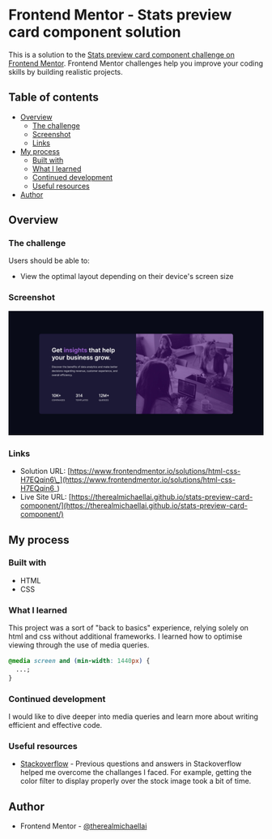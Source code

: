 # Frontend Mentor - Stats preview card component solution

This is a solution to the [Stats preview card component challenge on Frontend Mentor](https://www.frontendmentor.io/challenges/stats-preview-card-component-8JqbgoU62). Frontend Mentor challenges help you improve your coding skills by building realistic projects.

## Table of contents

- [Overview](#overview)
  - [The challenge](#the-challenge)
  - [Screenshot](#screenshot)
  - [Links](#links)
- [My process](#my-process)
  - [Built with](#built-with)
  - [What I learned](#what-i-learned)
  - [Continued development](#continued-development)
  - [Useful resources](#useful-resources)
- [Author](#author)

## Overview

### The challenge

Users should be able to:

- View the optimal layout depending on their device's screen size

### Screenshot

![](./screenshot.jpg)

### Links

- Solution URL: [https://www.frontendmentor.io/solutions/html-css-H7EQqin6\_](https://www.frontendmentor.io/solutions/html-css-H7EQqin6_)
- Live Site URL: [https://therealmichaellai.github.io/stats-preview-card-component/](https://therealmichaellai.github.io/stats-preview-card-component/)

## My process

### Built with

- HTML
- CSS

### What I learned

This project was a sort of "back to basics" experience, relying solely on html and css without additional frameworks. I learned how to optimise viewing through the use of media queries.

```css
@media screen and (min-width: 1440px) {
  ...;
}
```

### Continued development

I would like to dive deeper into media queries and learn more about writing efficient and effective code.

### Useful resources

- [Stackoverflow](https://stackoverflow.com) - Previous questions and answers in Stackoverflow helped me overcome the challanges I faced. For example, getting the color filter to display properly over the stock image took a bit of time.

## Author

- Frontend Mentor - [@therealmichaellai](https://www.frontendmentor.io/profile/yourusername)
